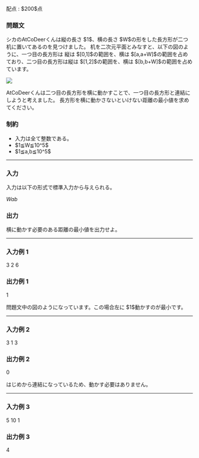 
<div>

<span>

<span>

<p>
配点 : $200$点
</p>

<div>

<section>

### **問題文**

<p>
シカのAtCoDeerくんは縦の長さ $1$、横の長さ $W$の形をした長方形が二つ机に置いてあるのを見つけました。
机を二次元平面とみなすと、以下の図のように、一つ目の長方形は 縦は $[0,1]$の範囲を、横は $[a,a+W]$の範囲を占めており、二つ目の長方形は縦は $[1,2]$の範囲を、横は $[b,b+W]$の範囲を占めています。
</p>

<p>

<img src="https://atcoder.jp/img/abc056/5c3a0ed9a07aa0992011c11ffbc9441b.png">

</img>

</p>

<p>
AtCoDeerくんは二つ目の長方形を横に動かすことで、一つ目の長方形と連結にしようと考えました。
長方形を横に動かさないといけない距離の最小値を求めてください。
</p>

</section>

</div>

<div>

<section>

### **制約**

<ul>

<li>
入力は全て整数である。
</li>

<li>
$1≦W≦10^5$
</li>

<li>
$1≦a,b≦10^5$
</li>

</ul>

</section>

</div>

---

<div>

<div>

<section>

### **入力**

<p>
入力は以下の形式で標準入力から与えられる。
</p>

<div>

$W$$a$$b$
</div>

</section>

</div>

<div>

<section>

### **出力**

<p>
横に動かす必要のある距離の最小値を出力せよ。
</p>

</section>

</div>

</div>

---

<div>

<section>

### **入力例 1**

<div>

3 2 6

</div>

</section>

</div>

<div>

<section>

### **出力例 1**

<div>

1

</div>

<p>
問題文中の図のようになっています。この場合左に $1$動かすのが最小です。
</p>

</section>

</div>

---

<div>

<section>

### **入力例 2**

<div>

3 1 3

</div>

</section>

</div>

<div>

<section>

### **出力例 2**

<div>

0

</div>

<p>
はじめから連結になっているため、動かす必要はありません。
</p>

</section>

</div>

---

<div>

<section>

### **入力例 3**

<div>

5 10 1

</div>

</section>

</div>

<div>

<section>

### **出力例 3**

<div>

4

</div>

</section>

</div>

</span>

</span>

</div>

